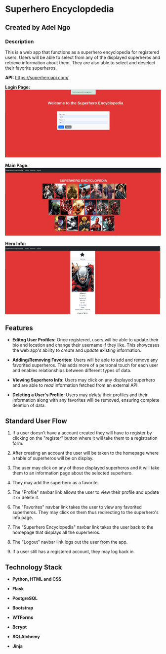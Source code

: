 # Superhero Encyclopdedia

## Created by Adel Ngo

### Description

This is a web app that functions as a superhero encyclopedia for registered users. Users will be able to select from any of the displayed superheros and retrieve information about them. They are also able to select and deselect their favorite superheros. 

**API:** https://superheroapi.com/

**Login Page:**
![login page](/pics/login.png)

**Main Page:**
![main page](/pics/main_page.png)

**Hero Info:**
![hero info](/pics/hero_info.png)

## Features

- **Editng User Profiles:** Once registered, users will be able to update their bio and location and change their username if they like. This showcases the web app's ability to *create* and *update* existing information. 

- **Adding/Removing Favorites:** Users will be able to add and remove any favorited superheros. This adds more of a personal touch for each user and enables relationships between different types of data. 

- **Viewing Superhero Info:** Users may click on any displayed superhero and are able to *read* information fetched from an external API. 

- **Deleting a User's Profile:** Users may *delete* their profiles and their information along with any favorites will be removed, ensuring complete deletion of data. 

## Standard User Flow

1. If a user doesn't have a account created they will have to register by clicking on the "register" button where it will take them to a registration form.

2. After creating an account the user will be taken to the homepage where a table of superheros will be on display.

3. The user may click on any of those displayed superheros and it will take them to an information page about the selected superhero.

4. They may add the superhero as a favorite.

5. The "Profile" navbar link allows the user to view their profile and update it or delete it.

6. The "Favorites" navbar link takes the user to view any favorited superheros. They may click on them thus redirecting to the superhero's info page. 

7. The "Superhero Encyclopedia" navbar link takes the user back to the homepage that displays all the superheros. 

8. The "Logout" navbar link logs out the user from the app.

9. If a user still has a registered account, they may log back in. 

## Technology Stack

- **Python, HTML and CSS**

- **Flask**

- **PostgreSQL** 

- **Bootstrap**

- **WTForms**

- **Bcrypt**

- **SQLAlchemy**

- **Jinja** 